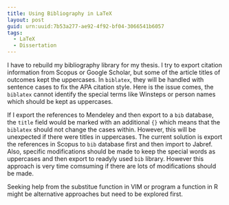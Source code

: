 ```yaml
---
title: Using Bibliography in LaTeX
layout: post
guid: urn:uuid:7b53a277-ae92-4f92-bf04-3066541b6057
tags:
  - LaTeX
  - Dissertation
---
```


I have to rebuild my bibliography library for my thesis. I try to export citation information from Scopus or Google Scholar, but some of the article titles of outcomes kept the uppercases. In ```biblatex```, they will be handled with sentence cases to fix the APA citation style. Here is the issue comes, the ```biblatex``` cannot identify the special terms like Winsteps or person names which should be kept as uppercases.

If I export the references to Mendeley and then export to a ```bib``` database, the ```title``` field would be marked with an additional ```{}``` which means that the ```biblatex``` should not change the cases within. However, this will be unexpected if there were titles in uppercases. The current solution is export the references in Scopus to ```bib``` database first and then import to Jabref. Also, specific modifications should be made to keep the special words as uppercases and then export to readyly used ```bib``` library. However this approach is very time comsuming if there are lots of modifications should be made.

Seeking help from the substitue function in VIM or program a function in R might be alternative approaches but need to be explored first.
